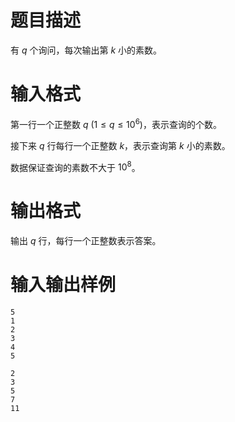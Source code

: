 # 题目描述

有 $q$ 个询问，每次输出第 $k$ 小的素数。

# 输入格式

第一行一个正整数 $q~(1 \leq q \leq {10}^6)$，表示查询的个数。

接下来 $q$ 行每行一个正整数 $k$，表示查询第 $k$ 小的素数。

数据保证查询的素数不大于 ${10}^8$。

# 输出格式

输出 $q$ 行，每行一个正整数表示答案。

# 输入输出样例

```input1
5
1
2
3
4
5
```

```output1
2
3
5
7
11
```
